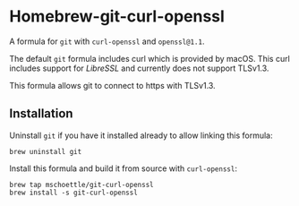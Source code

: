 # Homebrew-git-curl-openssl

A formula for `git` with `curl-openssl` and `openssl@1.1`. 

The default `git` formula includes curl which is provided by macOS. This curl includes support for *LibreSSL* and currently does not support TLSv1.3.

This formula allows git to connect to https with TLSv1.3.

## Installation

Uninstall `git` if you have it installed already to allow linking this formula:

```shell
brew uninstall git
```

Install this formula and build it from source with `curl-openssl`:

```shell
brew tap mschoettle/git-curl-openssl
brew install -s git-curl-openssl
```
